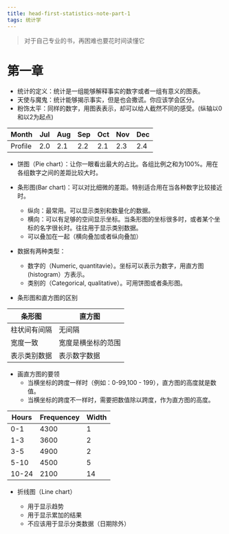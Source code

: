 ```yaml
---
title: head-first-statistics-note-part-1
tags: 统计学
---
```


> 对于自己专业的书，再困难也要花时间读懂它

# 第一章

- 统计的定义：统计是一组能够解释事实的数字或者一组有意义的图表。
- 天使与魔鬼：统计能够揭示事实，但是也会撒谎。你应该学会区分。
- 粉饰太平：同样的数字，用图表表示，却可以给人截然不同的感受。(纵轴以0和以2为起点)

Month | Jul | Aug | Sep | Oct | Nov | Dec
----- | --- | --- | --- | --- | --- |---
Profile|2.0|2.1|2.2|2.1|2.3|2.4

- 饼图（Pie chart）：让你一眼看出最大的占比。各组比例之和为100%。用在各组数字之间的差距比较大时。
- 条形图(Bar chart)：可以对比细微的差距。特别适合用在当各种数字比较接近时。
    - 纵向：最常用。可以显示类别和数量化的数据。
    - 横向：可以有足够的空间显示坐标。当条形图的坐标很多时，或者某个坐标的名字很长时。往往用于显示类别数据。
    - 可以叠加在一起（横向叠加或者纵向叠加）
- 数据有两种类型：
    - 数字的（Numeric, quantitavie）。坐标可以表示为数字，用直方图(histogram）方表示。
    - 类别的（Categorical, qualitative）。可用饼图或者条形图。

- 条形图和直方图的区别

条形图 | 直方图
----- | ------
柱状间有间隔 | 无间隔
宽度一致    | 宽度是横坐标的范围
表示类别数据    | 表示数字数据

- 画直方图的要领
    - 当横坐标的跨度一样时（例如：0-99,100 - 199），直方图的高度就是数值。
    - 当横坐标的跨度不一样时，需要把数值除以跨度，作为直方图的高度。

Hours | Frequencey | Width
----- | ---------- | -----
0-1 | 4300 | 1
1-3 | 3600 | 2
3-5 | 4900 | 2
5-10| 4500 | 5
10-24|2100 | 14

- 折线图（Line chart）

    - 用于显示趋势
    - 用于显示累加的结果
    - 不应该用于显示分类数据（日期除外）